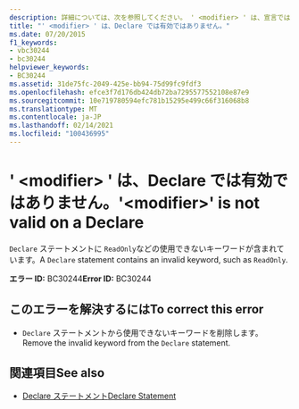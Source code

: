 ```yaml
---
description: 詳細については、次を参照してください。 ' <modifier> ' は、宣言では有効ではありません
title: "' <modifier> ' は、Declare では有効ではありません。"
ms.date: 07/20/2015
f1_keywords:
- vbc30244
- bc30244
helpviewer_keywords:
- BC30244
ms.assetid: 31de75fc-2049-425e-bb94-75d99fc9fdf3
ms.openlocfilehash: efce3f7d176db424db72ba7295577552108e87e9
ms.sourcegitcommit: 10e719780594efc781b15295e499c66f316068b8
ms.translationtype: MT
ms.contentlocale: ja-JP
ms.lasthandoff: 02/14/2021
ms.locfileid: "100436995"
---
```

# <a name="modifier-is-not-valid-on-a-declare"></a><span data-ttu-id="78802-103">' \<modifier> ' は、Declare では有効ではありません。</span><span class="sxs-lookup"><span data-stu-id="78802-103">'\<modifier>' is not valid on a Declare</span></span>

<span data-ttu-id="78802-104">`Declare` ステートメントに `ReadOnly`などの使用できないキーワードが含まれています。</span><span class="sxs-lookup"><span data-stu-id="78802-104">A `Declare` statement contains an invalid keyword, such as `ReadOnly`.</span></span>  
  
 <span data-ttu-id="78802-105">**エラー ID:** BC30244</span><span class="sxs-lookup"><span data-stu-id="78802-105">**Error ID:** BC30244</span></span>  
  
## <a name="to-correct-this-error"></a><span data-ttu-id="78802-106">このエラーを解決するには</span><span class="sxs-lookup"><span data-stu-id="78802-106">To correct this error</span></span>  
  
- <span data-ttu-id="78802-107">`Declare` ステートメントから使用できないキーワードを削除します。</span><span class="sxs-lookup"><span data-stu-id="78802-107">Remove the invalid keyword from the `Declare` statement.</span></span>  
  
## <a name="see-also"></a><span data-ttu-id="78802-108">関連項目</span><span class="sxs-lookup"><span data-stu-id="78802-108">See also</span></span>

- [<span data-ttu-id="78802-109">Declare ステートメント</span><span class="sxs-lookup"><span data-stu-id="78802-109">Declare Statement</span></span>](../language-reference/statements/declare-statement.md)
